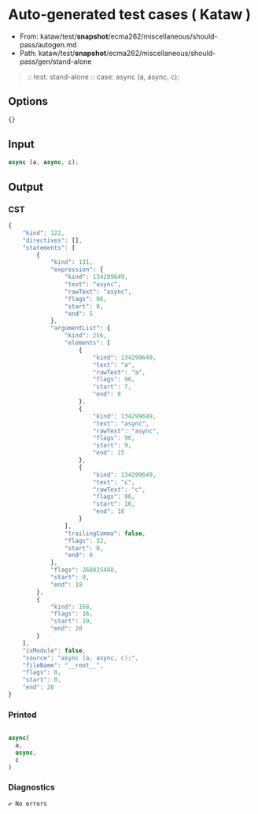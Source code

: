 # Auto-generated test cases ( Kataw )
- From: kataw/test/__snapshot__/ecma262/miscellaneous/should-pass/autogen.md
- Path: kataw/test/__snapshot__/ecma262/miscellaneous/should-pass/gen/stand-alone
> :: test: stand-alone
> :: case: async (a, async, c);
## Options

`````js
{}
`````
## Input

`````js
async (a, async, c);
`````
## Output

### CST

```javascript
{
    "kind": 122,
    "directives": [],
    "statements": [
        {
            "kind": 131,
            "expression": {
                "kind": 134299649,
                "text": "async",
                "rawText": "async",
                "flags": 96,
                "start": 0,
                "end": 5
            },
            "argumentList": {
                "kind": 256,
                "elements": [
                    {
                        "kind": 134299649,
                        "text": "a",
                        "rawText": "a",
                        "flags": 96,
                        "start": 7,
                        "end": 8
                    },
                    {
                        "kind": 134299649,
                        "text": "async",
                        "rawText": "async",
                        "flags": 96,
                        "start": 9,
                        "end": 15
                    },
                    {
                        "kind": 134299649,
                        "text": "c",
                        "rawText": "c",
                        "flags": 96,
                        "start": 16,
                        "end": 18
                    }
                ],
                "trailingComma": false,
                "flags": 32,
                "start": 0,
                "end": 0
            },
            "flags": 268435488,
            "start": 0,
            "end": 19
        },
        {
            "kind": 168,
            "flags": 16,
            "start": 19,
            "end": 20
        }
    ],
    "isModule": false,
    "source": "async (a, async, c);",
    "fileName": "__root__",
    "flags": 0,
    "start": 0,
    "end": 20
}
```

### Printed

```javascript

async(
  a,
  async,
  c
)
```

### Diagnostics

```javascript
✔ No errors
```

